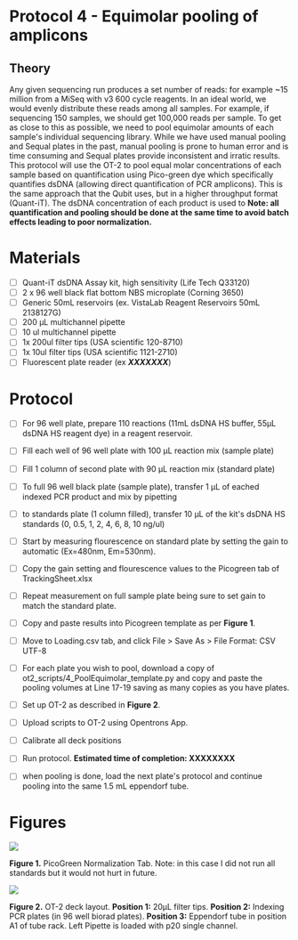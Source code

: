 # Protocol 4 - Equimolar pooling of amplicons

## Theory
Any given sequencing run produces a set number of reads: for example ~15 million from a MiSeq with v3 600 cycle reagents. In an ideal world, we would evenly distribute these reads among all samples. For example, if sequencing 150 samples, we should get 100,000 reads per sample. To get as close to this as possible, we need to pool equimolar amounts of each sample's individual sequencing library. While we have used manual pooling and Sequal plates in the past, manual pooling is prone to human error and is time consuming and Sequal plates provide inconsistent and irratic results. This protocol will use the OT-2 to pool equal molar concentrations of each sample based on quantification using Pico-green dye which specifically quantifies dsDNA (allowing direct quantification of PCR amplicons). This is the same approach that the Qubit uses, but in a higher throughput format (Quant-iT). The dsDNA concentration of each product is used to **Note: all quantification and pooling should be done at the same time to avoid batch effects leading to poor normalization.**

# Materials
- [ ] Quant-iT dsDNA Assay kit, high sensitivity (Life Tech Q33120)
- [ ] 2 x 96 well black flat bottom NBS microplate (Corning 3650)
- [ ] Generic 50mL reservoirs (ex. VistaLab Reagent Reservoirs 50mL 2138127G)
- [ ] 200 µL multichannel pipette
- [ ] 10 ul multichannel pipette
- [ ] 1x 200ul filter tips (USA scientific 120-8710)
- [ ] 1x 10ul filter tips (USA scientific 1121-2710)
- [ ] Fluorescent plate reader (ex ***XXXXXXX***)

# Protocol
- [ ] For 96 well plate, prepare 110 reactions (11mL dsDNA HS buffer, 55µL dsDNA HS reagent dye) in a reagent reservoir.
- [ ] Fill each well of 96 well plate with 100 µL reaction mix (sample plate)
- [ ] Fill 1 column of second plate with 90 µL reaction mix (standard plate)
- [ ] To full 96 well black plate (sample plate), transfer 1 µL of eached indexed PCR product and mix by pipetting
- [ ] to standards plate (1 column filled), transfer 10 µL of the kit's dsDNA HS standards (0, 0.5, 1, 2, 4, 6, 8, 10 ng/ul)
- [ ] Start by measuring flourescence on standard plate by setting the gain to automatic (Ex=480nm, Em=530nm).
- [ ] Copy the gain setting and flourescence values to the Picogreen tab of TrackingSheet.xlsx
- [ ] Repeat measurement on full sample plate being sure to set gain to match the standard plate.
- [ ] Copy and paste results into Picogreen template as per **Figure 1**.
- [ ] Move to Loading.csv tab, and click File > Save As > File Format: CSV UTF-8
- [ ] For each plate you wish to pool, download a copy of ot2_scripts/4_PoolEquimolar_template.py and copy and paste the pooling volumes at Line 17-19 saving as many copies as you have plates.
- [ ] Set up OT-2 as described in **Figure 2**.
- [ ] Upload scripts to OT-2 using Opentrons App.
- [ ] Calibrate all deck positions
- [ ] Run protocol. **Estimated time of completion: XXXXXXXX**
- [ ] when pooling is done, load the next plate's protocol and continue pooling into the same 1.5 mL eppendorf tube.



# Figures
![](https://github.com/jbisanz/AmpliconSeq/raw/master/images/picogreen.png)

**Figure 1.** PicoGreen Normalization Tab. Note: in this case I did not run all standards but it would not hurt in future.

![](https://github.com/jbisanz/AmpliconSeq/raw/master/images/ot2pico.png)

**Figure 2.** OT-2 deck layout. **Position 1:** 20µL filter tips. **Position 2:** Indexing PCR plates (in 96 well biorad plates). **Position 3:** Eppendorf tube in position A1 of tube rack. Left Pipette is loaded with p20 single channel.
